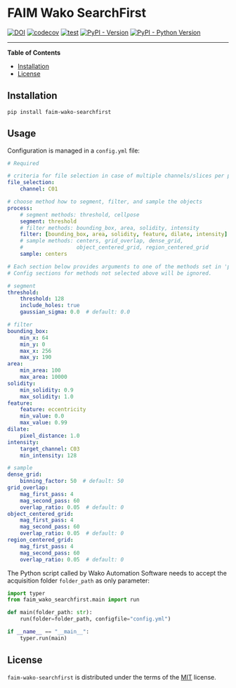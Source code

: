 <!--
SPDX-FileCopyrightText: 2023 Friedrich Miescher Institute for Biomedical Research (FMI), Basel (Switzerland)

SPDX-License-Identifier: MIT
-->

# FAIM Wako SearchFirst



[![DOI](https://zenodo.org/badge/571745733.svg)](https://zenodo.org/badge/latestdoi/571745733)
[![codecov](https://codecov.io/gh/fmi-faim/faim-wako-searchfirst/graph/badge.svg?token=1LHDSD07R6)](https://codecov.io/gh/fmi-faim/faim-wako-searchfirst)
[![test](https://github.com/fmi-faim/faim-wako-searchfirst/actions/workflows/test.yml/badge.svg)](https://github.com/fmi-faim/faim-wako-searchfirst/actions/workflows/test.yml)
[![PyPI - Version](https://img.shields.io/pypi/v/faim-wako-searchfirst.svg)](https://pypi.org/project/faim-wako-searchfirst)
[![PyPI - Python Version](https://img.shields.io/pypi/pyversions/faim-wako-searchfirst.svg)](https://pypi.org/project/faim-wako-searchfirst)

-----

**Table of Contents**

- [Installation](#installation)
- [License](#license)

## Installation

```console
pip install faim-wako-searchfirst
```

## Usage

Configuration is managed in a `config.yml` file:

```yaml
# Required

# criteria for file selection in case of multiple channels/slices per position
file_selection:
    channel: C01

# choose method how to segment, filter, and sample the objects
process:
    # segment methods: threshold, cellpose
    segment: threshold
    # filter methods: bounding_box, area, solidity, intensity
    filter: [bounding_box, area, solidity, feature, dilate, intensity]
    # sample methods: centers, grid_overlap, dense_grid,
    #                 object_centered_grid, region_centered_grid
    sample: centers

# Each section below provides arguments to one of the methods set in 'process'.
# Config sections for methods not selected above will be ignored.

# segment
threshold:
    threshold: 128
    include_holes: true
    gaussian_sigma: 0.0  # default: 0.0

# filter
bounding_box:
    min_x: 64
    min_y: 0
    max_x: 256
    max_y: 190
area:
    min_area: 100
    max_area: 10000
solidity:
    min_solidity: 0.9
    max_solidity: 1.0
feature:
    feature: eccentricity
    min_value: 0.0
    max_value: 0.99
dilate:
    pixel_distance: 1.0
intensity:
    target_channel: C03
    min_intensity: 128

# sample
dense_grid:
    binning_factor: 50  # default: 50
grid_overlap:
    mag_first_pass: 4
    mag_second_pass: 60
    overlap_ratio: 0.05  # default: 0
object_centered_grid:
    mag_first_pass: 4
    mag_second_pass: 60
    overlap_ratio: 0.05  # default: 0
region_centered_grid:
    mag_first_pass: 4
    mag_second_pass: 60
    overlap_ratio: 0.05  # default: 0
```

The Python script called by Wako Automation Software needs to accept the acquisition folder `folder_path` as only parameter:

```python
import typer
from faim_wako_searchfirst.main import run

def main(folder_path: str):
    run(folder=folder_path, configfile="config.yml")

if __name__ == "__main__":
    typer.run(main)
```

## License

`faim-wako-searchfirst` is distributed under the terms of the [MIT](https://spdx.org/licenses/MIT.html) license.
